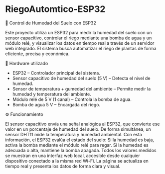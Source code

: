# RiegoAutomtico-ESP32
🌱 Control de Humedad del Suelo con ESP32

Este proyecto utiliza un ESP32 para medir la humedad del suelo con un sensor capacitivo, controlar el riego mediante una bomba de agua y un módulo relé, y visualizar los datos en tiempo real a través de un servidor web integrado.
El sistema busca automatizar el riego de plantas de forma eficiente, precisa y económica.

🔌 Hardware utilizado
 - ESP32 – Controlador principal del sistema.
 - Sensor capacitivo de humedad del suelo (5 V) – Detecta el nivel de humedad.
 - Sensor de temperatura + gumedad del ambiente – Permite medir la humedad y temperatura del ambiente.
 - Módulo relé de 5 V (1 canal) – Controla la bomba de agua.
 - Bomba de agua 5 V – Encargada del riego.

⚙️ Funcionamiento

El sensor capacitivo envía una señal analógica al ESP32, que convierte ese valor en un porcentaje de humedad del suelo.
De forma simultánea, un sensor DHT11 mide la temperatura y humedad ambiental.
Con esta información, el ESP32 evalúa el estado del suelo:
Si la humedad es baja, activa la bomba mediante el módulo relé para regar.
Si la humedad es adecuada o alta, mantiene la bomba apagada.
Todos los valores medidos se muestran en una interfaz web local, accesible desde cualquier dispositivo conectado a la misma red Wi-Fi. La página se actualiza en tiempo real y presenta los datos de forma clara y visual.
